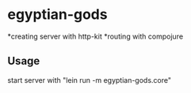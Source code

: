 # egyptian-gods

*creating server with http-kit
*routing with compojure

## Usage

start server with  "lein run -m egyptian-gods.core"
